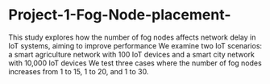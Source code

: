 # Project-1-Fog-Node-placement-
This study explores how the number of fog nodes affects network delay in IoT systems, aiming to improve performance We examine two IoT scenarios: a smart agriculture network with 100 IoT devices and a smart city network with 10,000 IoT devices We test three cases where the number of fog nodes increases from 1 to 15, 1 to 20, and 1 to 30. 
